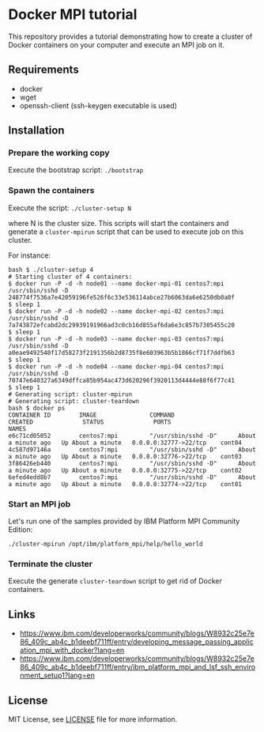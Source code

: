 # Docker MPI tutorial

This repository provides a tutorial demonstrating how to create a cluster
of Docker containers on your computer and execute an MPI job on it.

## Requirements

* docker
* wget
* openssh-client (ssh-keygen executable is used)

## Installation

### Prepare the working copy

Execute the bootstrap script: `./bootstrap`


### Spawn the containers

Execute the script: `./cluster-setup N`

where N is the cluster size.
This scripts will start the containers and generate a `cluster-mpirun` script that can be
used to execute job on this cluster.

For instance:

```
bash $ ./cluster-setup 4
# Starting cluster of 4 containers:
$ docker run -P -d -h node01 --name docker-mpi-01 centos7:mpi /usr/sbin/sshd -D
248774f7536a7e42059196fe526f6c33e536114abce27b6063da6e6250db0a0f
$ sleep 1
$ docker run -P -d -h node02 --name docker-mpi-02 centos7:mpi /usr/sbin/sshd -D
7a743872efcabd2dc29939191966ad3c0cb16d855af6da6e3c857b7305455c20
$ sleep 1
$ docker run -P -d -h node03 --name docker-mpi-03 centos7:mpi /usr/sbin/sshd -D
a0eae9492540f17d58273f2191356b2d8735f8e603963b5b1866cf71f7ddfb63
$ sleep 1
$ docker run -P -d -h node04 --name docker-mpi-04 centos7:mpi /usr/sbin/sshd -D
70747e640327a6349dffca85b954ac473d620296f3920113d4444e88f6f77c41
$ sleep 1
# Generating script: cluster-mpirun
# Generating script: cluster-teardown
bash $ docker ps
CONTAINER ID        IMAGE               COMMAND                  CREATED              STATUS              PORTS                    NAMES
e6c71cd05052        centos7:mpi         "/usr/sbin/sshd -D"      About a minute ago   Up About a minute   0.0.0.0:32777->22/tcp    cont04
4c587d97146a        centos7:mpi         "/usr/sbin/sshd -D"      About a minute ago   Up About a minute   0.0.0.0:32776->22/tcp    cont03
3f86426eb440        centos7:mpi         "/usr/sbin/sshd -D"      About a minute ago   Up About a minute   0.0.0.0:32775->22/tcp    cont02
6efed4edd8b7        centos7:mpi         "/usr/sbin/sshd -D"      About a minute ago   Up About a minute   0.0.0.0:32774->22/tcp    cont01
```

### Start an MPI job

Let's run one of the samples provided by IBM Platform MPI Community Edition:

```
./cluster-mpirun /opt/ibm/platform_mpi/help/hello_world
```

### Terminate the cluster

Execute the generate `cluster-teardown` script to get rid of Docker containers.

## Links

* https://www.ibm.com/developerworks/community/blogs/W8932c25e7e86_409c_ab4c_b1deebf711ff/entry/developing_message_passing_application_mpi_with_docker?lang=en
* https://www.ibm.com/developerworks/community/blogs/W8932c25e7e86_409c_ab4c_b1deebf711ff/entry/ibm_platform_mpi_and_lsf_ssh_environment_setup1?lang=en


## License

MIT License, see [LICENSE](LICENSE) file for more information.
